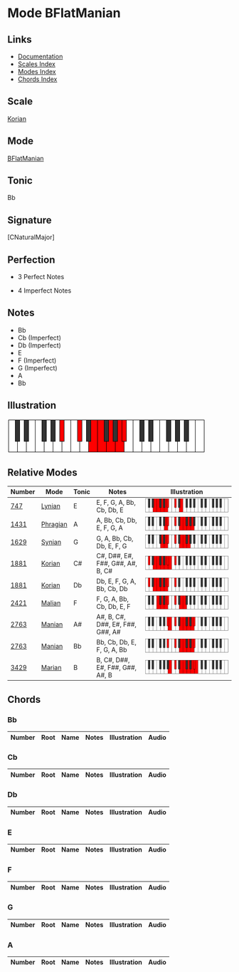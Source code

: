 # Mode BFlatManian

## Links

- [Documentation](index.md)
- [Scales Index](Scales.md)
- [Modes Index](Modes.md)
- [Chords Index](Chords.md)

## Scale

[Korian](ScaleKorian.md)

## Mode

[BFlatManian](ModeBFlatManian.md)

## Tonic

Bb

## Signature

[CNaturalMajor]

## Perfection

 - 3 Perfect Notes

 - 4 Imperfect Notes

## Notes

- Bb
- Cb (Imperfect)
- Db (Imperfect)
- E
- F (Imperfect)
- G (Imperfect)
- A
- Bb

## Illustration

![BFlatManian](ModeBFlatManian.png)

## Relative Modes

| Number | Mode | Tonic | Notes | Illustration |
|--------|------|-------|-------|--------------|
| [747](https://ianring.com/musictheory/scales/747) | [Lynian](ModeLynian.md) | E | E, F, G, A, Bb, Cb, Db, E | ![ENaturalLynian](ModeENaturalLynian.png) |
| [1431](https://ianring.com/musictheory/scales/1431) | [Phragian](ModePhragian.md) | A | A, Bb, Cb, Db, E, F, G, A | ![ANaturalPhragian](ModeANaturalPhragian.png) |
| [1629](https://ianring.com/musictheory/scales/1629) | [Synian](ModeSynian.md) | G | G, A, Bb, Cb, Db, E, F, G | ![GNaturalSynian](ModeGNaturalSynian.png) |
| [1881](https://ianring.com/musictheory/scales/1881) | [Korian](ModeKorian.md) | C# | C#, D##, E#, F##, G##, A#, B, C# | ![CSharpKorian](ModeCSharpKorian.png) |
| [1881](https://ianring.com/musictheory/scales/1881) | [Korian](ModeKorian.md) | Db | Db, E, F, G, A, Bb, Cb, Db | ![DFlatKorian](ModeDFlatKorian.png) |
| [2421](https://ianring.com/musictheory/scales/2421) | [Malian](ModeMalian.md) | F | F, G, A, Bb, Cb, Db, E, F | ![FNaturalMalian](ModeFNaturalMalian.png) |
| [2763](https://ianring.com/musictheory/scales/2763) | [Manian](ModeManian.md) | A# | A#, B, C#, D##, E#, F##, G##, A# | ![ASharpManian](ModeASharpManian.png) |
| [2763](https://ianring.com/musictheory/scales/2763) | [Manian](ModeManian.md) | Bb | Bb, Cb, Db, E, F, G, A, Bb | ![BFlatManian](ModeBFlatManian.png) |
| [3429](https://ianring.com/musictheory/scales/3429) | [Marian](ModeMarian.md) | B | B, C#, D##, E#, F##, G##, A#, B | ![BNaturalMarian](ModeBNaturalMarian.png) |

## Chords

### Bb

| Number | Root | Name | Notes | Illustration | Audio |
|--------|------|------|-------|--------------|-------|

### Cb

| Number | Root | Name | Notes | Illustration | Audio |
|--------|------|------|-------|--------------|-------|

### Db

| Number | Root | Name | Notes | Illustration | Audio |
|--------|------|------|-------|--------------|-------|

### E

| Number | Root | Name | Notes | Illustration | Audio |
|--------|------|------|-------|--------------|-------|

### F

| Number | Root | Name | Notes | Illustration | Audio |
|--------|------|------|-------|--------------|-------|

### G

| Number | Root | Name | Notes | Illustration | Audio |
|--------|------|------|-------|--------------|-------|

### A

| Number | Root | Name | Notes | Illustration | Audio |
|--------|------|------|-------|--------------|-------|

